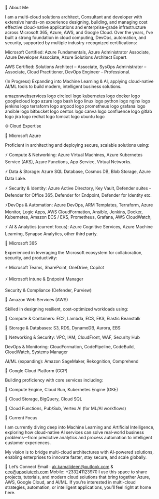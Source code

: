 👋 About Me

I am a multi-cloud solutions architect, Consultant and developer with extensive hands-on experience designing, building, and managing cost effective cloud-native applications and enterprise-grade infrastructure across Microsoft 365, Azure, AWS, and Google Cloud. Over the years, I’ve built a strong foundation in cloud computing, DevOps, automation, and security, supported by multiple industry-recognized certifications:

Microsoft Certified: Azure Fundamentals, Azure Administrator Associate, Azure Developer Associate, Azure Solutions Architect Expert.

AWS Certified: Solutions Architect – Associate, SysOps Administrator – Associate, Cloud Practitioner, DevOps Engineer – Professional.

(In Progress) Expanding into Machine Learning & AI, applying cloud-native AI/ML tools to build modern, intelligent business solutions.

amazonwebservices logo  circleci logo  kubernetes logo  docker logo  googlecloud logo  azure logo  bash logo  linux logo  python logo  nginx logo  jenkins logo  terraform logo  argocd logo  prometheus logo  grafana logo  ansible logo  bitbucket logo  centos logo  canva logo  confluence logo  gitlab logo  jira logo  redhat logo  tomcat logo  ubuntu logo

🌐 Cloud Expertise

🔹 Microsoft Azure

Proficient in architecting and deploying secure, scalable solutions using:

⚡ Compute & Networking: Azure Virtual Machines, Azure Kubernetes Service (AKS), Azure Functions, App Service, Virtual Networks.

⚡ Data & Storage: Azure SQL Database, Cosmos DB, Blob Storage, Azure Data Lake.

⚡ Security & Identity: Azure Active Directory, Key Vault, Defender suites - Defender for Office 365, Defender for Endpoint, Defender for Identity etc.

⚡DevOps & Automation: Azure DevOps, ARM Templates, Terraform, Azure Monitor, Logic Apps, AWS CloudFormation, Ansible, Jenkins, Docker, Kubernetes, Amazon ECS / EKS, Prometheus, Grafana, AWS CloudWatch, 

⚡ AI & Analytics (current focus): Azure Cognitive Services, Azure Machine Learning, Synapse Analytics, other third party.

🔹 Microsoft 365

Experienced in leveraging the Microsoft ecosystem for collaboration, security, and productivity:

⚡ Microsoft Teams, SharePoint, OneDrive, Copilot

⚡ Microsoft Intune & Endpoint Manager

Security & Compliance (Defender, Purview)

🔹 Amazon Web Services (AWS)

Skilled in designing resilient, cost-optimized workloads using:

📌 Compute & Containers: EC2, Lambda, ECS, EKS, Elastic Beanstalk

📌 Storage & Databases: S3, RDS, DynamoDB, Aurora, EBS

📌 Networking & Security: VPC, IAM, CloudFront, WAF, Security Hub

DevOps & Monitoring: CloudFormation, CodePipeline, CodeBuild, CloudWatch, Systems Manager

AI/ML (expanding): Amazon SageMaker, Rekognition, Comprehend

🔹 Google Cloud Platform (GCP)

Building proficiency with core services including:

📌 Compute Engine, Cloud Run, Kubernetes Engine (GKE)

📌 Cloud Storage, BigQuery, Cloud SQL

📌 Cloud Functions, Pub/Sub, Vertex AI (for ML/AI workflows)

🚀 Current Focus

I am currently diving deep into Machine Learning and Artificial Intelligence, exploring how cloud-native AI services can solve real-world business problems—from predictive analytics and process automation to intelligent customer experiences.

My vision is to bridge multi-cloud architectures with AI-powered solutions, enabling enterprises to innovate faster, stay secure, and scale globally.

📌 Let’s Connect
Email : ak.kamalideen@outlook.com & ceo@upsolutech.com
Mobile: +233241123970
I use this space to share projects, tutorials, and modern cloud solutions that bring together Azure, AWS, Google Cloud, and AI/ML. If you’re interested in multi-cloud strategies, automation, or intelligent applications, you’ll feel right at home here.
